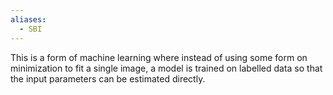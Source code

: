 ```yaml
---
aliases:
  - SBI
---
```

This is a form of machine learning where instead of using some form on minimization to fit a single image, a model is trained on labelled data so that the input parameters can be estimated directly.